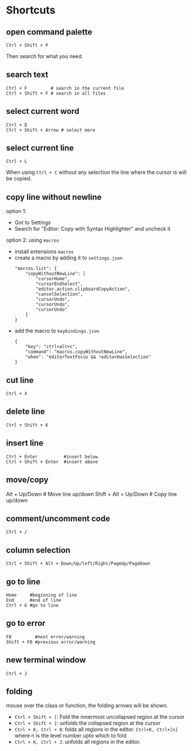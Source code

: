 # Shortcuts

## open command palette
```
Ctrl + Shift + P
```
Then search for what you need

## search text
```
Ctrl + F         # search in the current file
Ctrl + Shift + F # search in all files
```

## select current word
```
Ctrl + D
Ctrl + Shift + Arrow # select more
```

## select current line
```
Ctrl + L
```
When using `Ctrl + C` without any selection the line where the cursor is will be copied.

## copy line without newline
option 1:
- Got to Settings
- Search for "Editor: Copy with Syntax Highlighter" and uncheck it

option 2: using `macros`
- install extensions `macros`
- create a macro by adding it to `settings.json`
  ```
  "macros.list": {
      "copyWithoutNewLine": [
          "cursorHome",
          "cursorEndSelect",
          "editor.action.clipboardCopyAction",
          "cancelSelection",
          "cursorUndo",
          "cursorUndo",
          "cursorUndo"
      ]
  }
  ```
- add the macro to `keybindings.json`
  ```
  {
      "key": "ctrl+alt+c",
      "command": "macros.copyWithoutNewLine",
      "when": "editorTextFocus && !editorHasSelection"
  }
  ```

## cut line
```
Ctrl + X
```

## delete line
```
Ctrl + Shift + K
```

## insert line
```
Ctrl + Enter          #insert below
Ctrl + Shift + Enter  #insert above
```

## move/copy
Alt + Up/Down         # Move line up/down
Shift + Alt + Up/Down # Copy line up/down

## comment/uncomment code
```
Ctrl + /
```

## column selection
```
Ctrl + Shift + Alt + Down/Up/left/Right/PageUp/PageDown
```

## go to line
```
Home     #beginning of line
End      #end of line
Ctrl + G #go to line
```

## go to error
```
F8         #next error/warning
Shift + F8 #previous error/warning
```

## new terminal window
```
Ctrl + J
```

## folding
mouse over the class or function, the folding arrows will be shown.
- `Ctrl + Shift + [`: Fold the innermost uncollapsed region at the cursor
- `Ctrl + Shift + ]`: unfolds the collapsed region at the cursor
- `Ctrl + K, Ctrl + 0`: folds all regions in the editor. `Ctrl+K, Ctrl+[n]` where n is the level number upto which to fold
- `Ctrl + K, Ctrl + J`: unfolds all regions in the editor.
